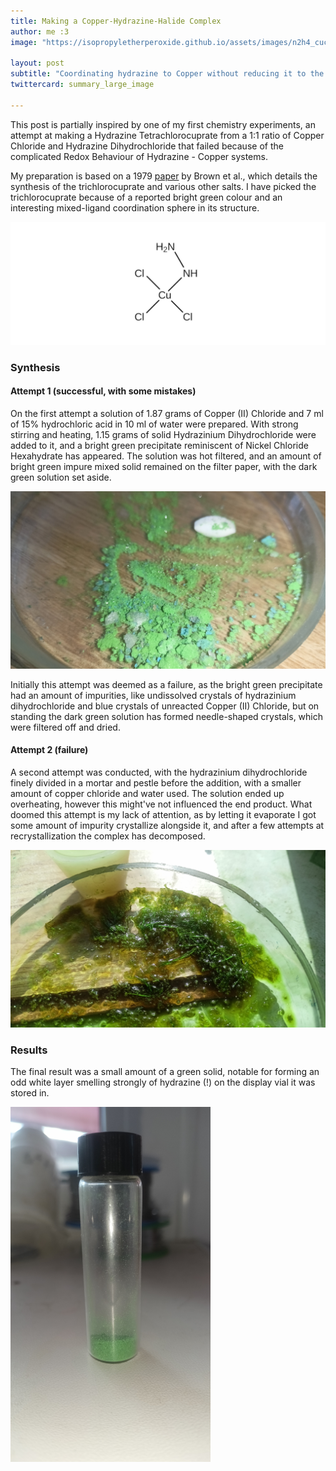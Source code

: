 ```yaml
---
title: Making a Copper-Hydrazine-Halide Complex  
author: me :3
image: "https://isopropyletherperoxide.github.io/assets/images/n2h4_cucl3_recryst.jpg" 

layout: post
subtitle: "Coordinating hydrazine to Copper without reducing it to the metal"
twittercard: summary_large_image

--- 
```


This post is partially inspired by one of my first chemistry experiments, an attempt at making a Hydrazine Tetrachlorocuprate from a 1:1 ratio of Copper Chloride and Hydrazine Dihydrochloride that failed because of the complicated Redox Behaviour of Hydrazine - Copper systems.

My preparation is based on a 1979 <a href="https://pubs.acs.org/doi/10.1021/ic50200a001">paper</a> by Brown et al., which details the synthesis of the trichlorocuprate and various other salts. I have picked the trichlorocuprate because of a reported bright green colour and an interesting mixed-ligand coordination sphere in its structure.  

<img src="/assets/images/hydrazinium_chlorocuprate.png" width="600" alt="picture with structure of hydrazinium trichlorocuprate" title="Structure of the Complex"><br>

### Synthesis 
#### Attempt 1 (successful, with some mistakes)
On the first attempt a solution of 1.87 grams of Copper (II) Chloride and 7 ml of 15% hydrochloric acid in 10 ml of water were prepared. With strong stirring and heating, 1.15 grams of solid Hydrazinium Dihydrochloride were added to it, and a bright green precipitate reminiscent of Nickel Chloride Hexahydrate has appeared. The solution was hot filtered, and an amount of bright green impure mixed solid remained on the filter paper, with the dark green solution set aside. 

<img src="/assets/images/copper_hydrazine_impure.jpg" width="600" alt="picture with structure of hydrazinium trichlorocuprate" title="Structure of the Complex"><br>

Initially this attempt was deemed as a failure, as the bright green precipitate had an amount of impurities, like undissolved crystals of hydrazinium dihydrochloride and blue crystals of unreacted Copper (II) Chloride, but on standing the dark green solution has formed needle-shaped crystals, which were filtered off and dried. 

#### Attempt 2 (failure)
A second attempt was conducted, with the hydrazinium dihydrochloride finely divided in a mortar and pestle before the addition, with a smaller amount of copper chloride and water used. The solution ended up overheating, however this might've not influenced the end product. What doomed this attempt is my lack of attention, as by letting it evaporate I got some amount of impurity crystallize alongside it, and after a few attempts at recrystallization the complex has decomposed. 

<img src="/assets/images/n2h4_cucl3_recryst.jpg" width="600" alt="picture with structure of hydrazinium trichlorocuprate" title="Structure of the Complex"><br>

### Results 
The final result was a small amount of a green solid, notable for forming an odd white layer smelling strongly of hydrazine (!) on the display vial it was stored in.

<img src="/assets/images/n2h4_cucl3_vial.jpg" width="320" alt="picture with structure of hydrazinium trichlorocuprate" title="Structure of the Complex"><br>
